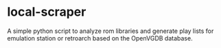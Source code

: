 # local-scraper
A simple python script to analyze rom libraries and generate play lists for emulation station or retroarch based on the OpenVGDB database. 
